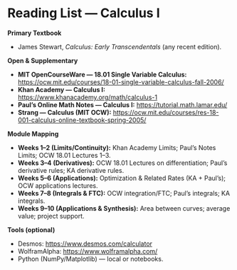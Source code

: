 # Reading List — Calculus I

**Primary Textbook**
- James Stewart, *Calculus: Early Transcendentals* (any recent edition).

**Open & Supplementary**
- **MIT OpenCourseWare — 18.01 Single Variable Calculus:** https://ocw.mit.edu/courses/18-01-single-variable-calculus-fall-2006/
- **Khan Academy — Calculus I:** https://www.khanacademy.org/math/calculus-1
- **Paul’s Online Math Notes — Calculus I:** https://tutorial.math.lamar.edu/
- **Strang — Calculus (MIT OCW):** https://ocw.mit.edu/courses/res-18-001-calculus-online-textbook-spring-2005/

**Module Mapping**
- **Weeks 1–2 (Limits/Continuity):** Khan Academy Limits; Paul’s Notes Limits; OCW 18.01 Lectures 1–3.
- **Weeks 3–4 (Derivatives):** OCW 18.01 Lectures on differentiation; Paul’s derivative rules; KA derivative rules.
- **Weeks 5–6 (Applications):** Optimization & Related Rates (KA + Paul’s); OCW applications lectures.
- **Weeks 7–8 (Integrals & FTC):** OCW integration/FTC; Paul’s integrals; KA integrals.
- **Weeks 9–10 (Applications & Synthesis):** Area between curves; average value; project support.

**Tools (optional)**
- Desmos: https://www.desmos.com/calculator
- WolframAlpha: https://www.wolframalpha.com/
- Python (NumPy/Matplotlib) — local or notebooks.
